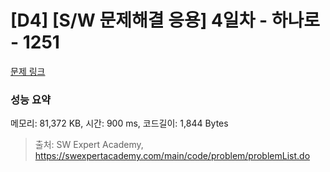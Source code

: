 # [D4] [S/W 문제해결 응용] 4일차 - 하나로 - 1251 

[문제 링크](https://swexpertacademy.com/main/code/problem/problemDetail.do?contestProbId=AV15StKqAQkCFAYD) 

### 성능 요약

메모리: 81,372 KB, 시간: 900 ms, 코드길이: 1,844 Bytes



> 출처: SW Expert Academy, https://swexpertacademy.com/main/code/problem/problemList.do